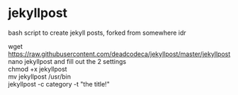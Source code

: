 # jekyllpost
bash script to create jekyll posts, forked from somewhere idr

wget https://raw.githubusercontent.com/deadcodeca/jekyllpost/master/jekyllpost <br />
nano jekyllpost and fill out the 2 settings <br />
chmod +x jekyllpost <br />
mv jekyllpost /usr/bin <br />
jekyllpost -c category -t "the title!"
